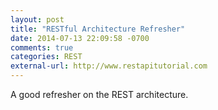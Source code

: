 ```yaml
---
layout: post
title: "RESTful Architecture Refresher"
date: 2014-07-13 22:09:58 -0700
comments: true
categories: REST
external-url: http://www.restapitutorial.com
---
```

A good refresher on the REST architecture.
